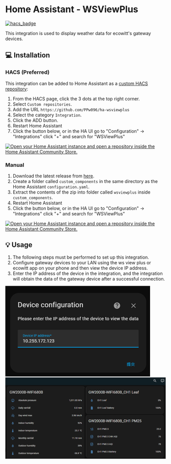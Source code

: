 # Home Assistant - WSViewPlus
 

[![hacs_badge](https://img.shields.io/badge/HACS-Custom-41BDF5.svg?style=for-the-badge)](https://github.com/hacs/integration)

 
This integration is used to display weather data for ecowitt's gateway devices.

## :computer: Installation

### HACS (Preferred)
This integration can be added to Home Assistant as a [custom HACS repository](https://hacs.xyz/docs/faq/custom_repositories):
1. From the HACS page, click the 3 dots at the top right corner.
1. Select `Custom repositories`.
1. Add the URL `https://github.com/PPw096/ha-wsviewplus`
1. Select the category `Integration`.
1. Click the ADD button.
1. Restart Home Assistant
1. Click the button below, or in the HA UI go to "Configuration" -> "Integrations" click "+" and search for "WSViewPlus"

[![Open your Home Assistant instance and open a repository inside the Home Assistant Community Store.](https://my.home-assistant.io/badges/hacs_repository.svg)](https://my.home-assistant.io/redirect/hacs_repository/?owner=PPw096&repository=ha-wsviewplus&category=integration)

### Manual
1. Download the latest release from [here](https://github.com/PPw096/ha-wsviewplus/releases).
1. Create a folder called `custom_components` in the same directory as the Home Assistant `configuration.yaml`.
1. Extract the contents of the zip into folder called `wsviewplus` inside `custom_components`.
1. Restart Home Assistant
1. Click the button below, or in the HA UI go to "Configuration" -> "Integrations" click "+" and search for "WSViewPlus"

[![Open your Home Assistant instance and open a repository inside the Home Assistant Community Store.](https://my.home-assistant.io/badges/hacs_repository.svg)](https://my.home-assistant.io/redirect/hacs_repository/?owner=PPw096&repository=ha-wsviewplus&category=integration)

## :bulb: Usage
1. The following steps must be performed to set up this integration.
1. Configure gateway devices to your LAN using the ws view plus or ecowitt app on your phone and then view the device IP address.
1. Enter the IP address of the device in the integration, and the integration will obtain the data of the gateway device after a successful connection.

![Step 1](./img/20240223161726.png)
![Step 2](./img/20240223161811.png)
